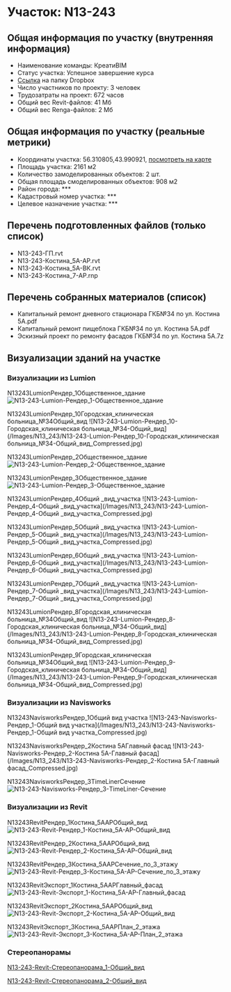 # Участок: N13-243
## Общая информация по участку (внутренняя информация)
+ Наименование команды: КреатиBIM
+ Статус участка: Успешное завершение курса
+ [Ссылка](https://www.dropbox.com/sh/wvvgv1nw1iqred9/AAAwHQV2K-Qm1w0PBjxfGWG2a/N13_243?dl=0) на папку Dropbox
+ Число участников по проекту: 3 человек
+ Трудозатраты на проект: 672 часов
+ Общий вес Revit-файлов: 41 Мб
+ Общий вес Renga-файлов: 2 Мб
## Общая информация по участку (реальные метрики)
+ Координаты участка: 56.310805,43.990921, [посмотреть на карте](yandex.ru/maps/47/nizhny-novgorod/?ll=56.310805%2C43.990921&z=19)
+ Площадь участка: 2161 м2
+ Количество замоделированных объектов: 2 шт.
+ Общая площадь смоделированных объектов: 908 м2
+ Район города: *** 
+ Кадастровый номер участка: *** 
+ Целевое назначение участка: *** 
## Перечень подготовленных файлов (только список)
+ N13-243-ГП.rvt
+ N13-243-Костина_5А-АР.rvt
+ N13-243-Костина_5А-ВК.rvt
+ N13-243-Костина_7-АР.rnp
## Перечень собранных материалов (список)
+ Капитальный ремонт дневного стационара ГКБ№34 по ул. Костина 5А.pdf
+ Капитальный ремонт пищеблока ГКБ№34 по ул. Костина 5А.pdf
+ Эскизный проект по ремонту фасадов ГКБ№34 по ул. Костина 5А.7z
## Визуализации зданий на участке
### Визуализации из Lumion
N13243LumionРендер_1Общественное_здание
![N13-243-Lumion-Рендер_1-Общественное_здание](/Images/N13_243/N13-243-Lumion-Рендер_1-Общественное_здание_Compressed.jpg)

N13243LumionРендер_10Городская_клиническая больница_№34Общий_вид
![N13-243-Lumion-Рендер_10-Городская_клиническая больница_№34-Общий_вид](/Images/N13_243/N13-243-Lumion-Рендер_10-Городская_клиническая больница_№34-Общий_вид_Compressed.jpg)

N13243LumionРендер_2Общественное_здание
![N13-243-Lumion-Рендер_2-Общественное_здание](/Images/N13_243/N13-243-Lumion-Рендер_2-Общественное_здание_Compressed.jpg)

N13243LumionРендер_3Общественное_здание
![N13-243-Lumion-Рендер_3-Общественное_здание](/Images/N13_243/N13-243-Lumion-Рендер_3-Общественное_здание_Compressed.jpg)

N13243LumionРендер_4Общий _вид_участка
![N13-243-Lumion-Рендер_4-Общий _вид_участка](/Images/N13_243/N13-243-Lumion-Рендер_4-Общий _вид_участка_Compressed.jpg)

N13243LumionРендер_5Общий _вид_участка
![N13-243-Lumion-Рендер_5-Общий _вид_участка](/Images/N13_243/N13-243-Lumion-Рендер_5-Общий _вид_участка_Compressed.jpg)

N13243LumionРендер_6Общий _вид_участка
![N13-243-Lumion-Рендер_6-Общий _вид_участка](/Images/N13_243/N13-243-Lumion-Рендер_6-Общий _вид_участка_Compressed.jpg)

N13243LumionРендер_7Общий _вид_участка
![N13-243-Lumion-Рендер_7-Общий _вид_участка](/Images/N13_243/N13-243-Lumion-Рендер_7-Общий _вид_участка_Compressed.jpg)

N13243LumionРендер_8Городская_клиническая больница_№34Общий_вид
![N13-243-Lumion-Рендер_8-Городская_клиническая больница_№34-Общий_вид](/Images/N13_243/N13-243-Lumion-Рендер_8-Городская_клиническая больница_№34-Общий_вид_Compressed.jpg)

N13243LumionРендер_9Городская_клиническая больница_№34Общий_вид
![N13-243-Lumion-Рендер_9-Городская_клиническая больница_№34-Общий_вид](/Images/N13_243/N13-243-Lumion-Рендер_9-Городская_клиническая больница_№34-Общий_вид_Compressed.jpg)

### Визуализации из Navisworks
N13243NavisworksРендер_1Общий вид участка
![N13-243-Navisworks-Рендер_1-Общий вид участка](/Images/N13_243/N13-243-Navisworks-Рендер_1-Общий вид участка_Compressed.jpg)

N13243NavisworksРендер_2Костина 5АГлавный фасад
![N13-243-Navisworks-Рендер_2-Костина 5А-Главный фасад](/Images/N13_243/N13-243-Navisworks-Рендер_2-Костина 5А-Главный фасад_Compressed.jpg)

N13243NavisworksРендер_3TimeLinerСечение
![N13-243-Navisworks-Рендер_3-TimeLiner-Сечение](/Images/N13_243/N13-243-Navisworks-Рендер_3-TimeLiner-Сечение_Compressed.jpg)

### Визуализации из Revit
N13243RevitРендер_1Костина_5ААРОбщий_вид
![N13-243-Revit-Рендер_1-Костина_5А-АР-Общий_вид](/Images/N13_243/N13-243-Revit-Рендер_1-Костина_5А-АР-Общий_вид_Compressed.jpg)

N13243RevitРендер_2Костина_5ААРОбщий_вид
![N13-243-Revit-Рендер_2-Костина_5А-АР-Общий_вид](/Images/N13_243/N13-243-Revit-Рендер_2-Костина_5А-АР-Общий_вид_Compressed.jpg)

N13243RevitРендер_3Костина_5ААРСечение_по_3_этажу
![N13-243-Revit-Рендер_3-Костина_5А-АР-Сечение_по_3_этажу](/Images/N13_243/N13-243-Revit-Рендер_3-Костина_5А-АР-Сечение_по_3_этажу_Compressed.jpg)

N13243RevitЭкспорт_1Костина_5ААРГлавный_фасад
![N13-243-Revit-Экспорт_1-Костина_5А-АР-Главный_фасад](/Images/N13_243/N13-243-Revit-Экспорт_1-Костина_5А-АР-Главный_фасад_Compressed.jpg)

N13243RevitЭкспорт_2Костина_5ААРОбщий_вид
![N13-243-Revit-Экспорт_2-Костина_5А-АР-Общий_вид](/Images/N13_243/N13-243-Revit-Экспорт_2-Костина_5А-АР-Общий_вид_Compressed.jpg)

N13243RevitЭкспорт_3Костина_5ААРПлан_2_этажа
![N13-243-Revit-Экспорт_3-Костина_5А-АР-План_2_этажа](/Images/N13_243/N13-243-Revit-Экспорт_3-Костина_5А-АР-План_2_этажа_Compressed.jpg)

### Стереопанорамы
[N13-243-Revit-Стереопанорама_1-Общий_вид](https://pano.autodesk.com/pano.html?url=jpgs/5f1e6c6f-99f3-417e-b4d4-a2fa907079fd&version=2)

[N13-243-Revit-Стереопанорама_2-Общий_вид](https://pano.autodesk.com/pano.html?url=jpgs/bce988d4-f27b-4af3-992f-888de2432b33&version=2)

